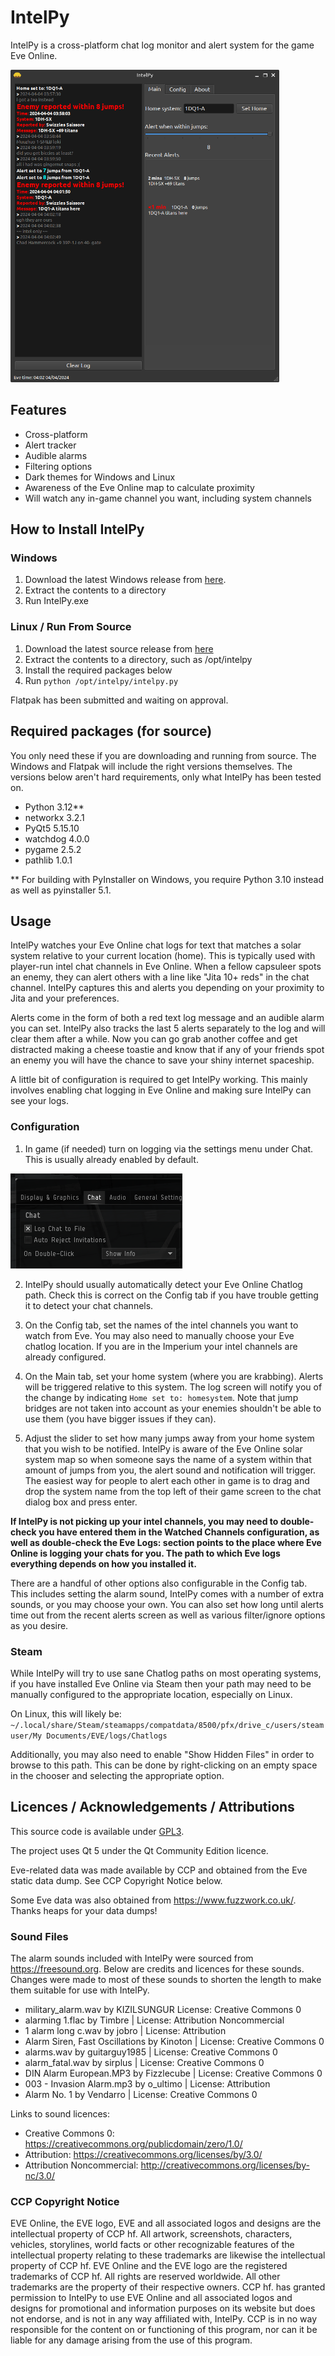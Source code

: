 # IntelPy

IntelPy is a cross-platform chat log monitor and alert system for the game Eve Online.

<img alt="Screenshot of the IntelPy application" height="500" src="https://raw.githubusercontent.com/Riftr/intelpy/master/intelpy/externals/Intelpy-2-Main.png" title="IntelPy Application"/>



## Features

* Cross-platform
* Alert tracker
* Audible alarms
* Filtering options
* Dark themes for Windows and Linux
* Awareness of the Eve Online map to calculate proximity 
* Will watch any in-game channel you want, including system channels

## How to Install IntelPy

### Windows

1. Download the latest Windows release from [here](https://github.com/Riifta/intelpy/releases/latest).
2. Extract the contents to a directory 
3. Run IntelPy.exe
 
### Linux / Run From Source

1. Download the latest source release from [here](https://github.com/Riifta/intelpy/releases/latest)
2. Extract the contents to a directory, such as /opt/intelpy
3. Install the required packages below
4. Run `python /opt/intelpy/intelpy.py`

Flatpak has been submitted and waiting on approval. 

## Required packages (for source)
 
You only need these if you are downloading and running from source. The Windows and Flatpak will
include the right versions themselves. The versions below aren't hard requirements, only what IntelPy has been tested on.

* Python 3.12**
* networkx 3.2.1
* PyQt5 5.15.10
* watchdog 4.0.0
* pygame 2.5.2
* pathlib 1.0.1

** For building with PyInstaller on Windows, you require Python 3.10 instead as well as pyinstaller 5.1.

## Usage

IntelPy watches your Eve Online chat logs for text that matches a solar system relative to your current location (home). 
This is typically used with player-run intel chat channels in Eve Online. When a fellow capsuleer spots an enemy, they can
alert others with a line like "Jita 10+ reds" in the chat channel. IntelPy captures this and alerts you depending on 
your proximity to Jita and your preferences.  

Alerts come in the form of both a red text log message and an audible alarm you can set. IntelPy also tracks the last 5
alerts separately to the log and will clear them after a while. Now you can go grab another coffee and get distracted 
making a cheese toastie and know that if any of your friends spot an enemy you will have the chance to save 
your shiny internet spaceship.

A little bit of configuration is required to get IntelPy working. This mainly involves enabling chat logging in Eve Online
and making sure IntelPy can see your logs. 

### Configuration

1. In game (if needed) turn on logging via the settings menu under Chat. This is usually already enabled by default.

![Chat Setings](https://github.com/Riftr/intelpy/blob/master/intelpy/externals/intelpy-evelogenable.png)

2. IntelPy should usually automatically detect your Eve Online Chatlog path. Check this is correct on the Config tab if you 
have trouble getting it to detect your chat channels.

3. On the Config tab, set the names of the intel channels you want to watch from Eve. You may also need to manually choose
your Eve chatlog location. If you are in the Imperium your intel channels are already configured. 

4. On the Main tab, set your home system (where you are krabbing). Alerts will be triggered relative to this system. The log
screen will notify you of the change by indicating `Home set to: homesystem`. Note that jump bridges are not taken into account as
your enemies shouldn't be able to use them (you have bigger issues if they can).

5. Adjust the slider to set how many jumps away from your home system that you wish to be notified. IntelPy is aware
of the Eve Online solar system map so when someone says the name of a system within that amount of jumps from you, 
the alert sound and notification will trigger. The easiest way for people to alert each other in game is to drag and drop the 
system name from the top left of their game screen to the chat dialog box and press enter. 

**If IntelPy is not picking up your intel channels, you may need to double-check you have entered them in the Watched 
Channels configuration, as well as double-check the Eve Logs: section points to the place where Eve Online is logging
your chats for you. The path to which Eve logs everything depends on how you installed it.**

There are a handful of other options also configurable in the Config tab. This includes setting the alarm sound, IntelPy
comes with a number of extra sounds, or you may choose your own. You can also set how long until alerts time out from the
recent alerts screen as well as various filter/ignore options as you desire.

### Steam

While IntelPy will try to use sane Chatlog paths on most operating systems, if you have installed Eve Online via Steam 
then your path may need to be manually configured to the appropriate location, especially on Linux.  

On Linux, this will likely be:
`~/.local/share/Steam/steamapps/compatdata/8500/pfx/drive_c/users/steamuser/My Documents/EVE/logs/Chatlogs`

Additionally, you may also need to enable "Show Hidden Files" in order to browse to this path. This can be done by 
right-clicking on an empty space in the chooser and selecting the appropriate option. 

## Licences / Acknowledgements / Attributions

This source code is available under [GPL3](https://www.gnu.org/licenses/gpl-3.0.en.html). 

The project uses Qt 5 under the Qt Community Edition licence.

Eve-related data was made available by CCP and obtained from the Eve static data dump. See CCP Copyright Notice below.

Some Eve data was also obtained from https://www.fuzzwork.co.uk/. Thanks heaps for your data dumps!

### Sound Files

The alarm sounds included with IntelPy were sourced from https://freesound.org. Below are credits and licences for these 
sounds. Changes were made to most of these sounds to shorten the length to make them suitable for use with IntelPy. 

* military_alarm.wav by KIZILSUNGUR  License: Creative Commons 0
* alarming 1.flac by Timbre | License: Attribution Noncommercial
* 1 alarm long c.wav by jobro | License: Attribution
* Alarm Siren, Fast Oscillations by Kinoton | License: Creative Commons 0
* alarms.wav by guitarguy1985 | License: Creative Commons 0
* alarm_fatal.wav by sirplus | License: Creative Commons 0
* DIN Alarm European.MP3 by Fizzlecube | License: Creative Commons 0
* 003 - Invasion Alarm.mp3 by o_ultimo | License: Attribution
* Alarm No. 1 by Vendarro | License: Creative Commons 0

Links to sound licences:
* Creative Commons 0: https://creativecommons.org/publicdomain/zero/1.0/
* Attribution: https://creativecommons.org/licenses/by/3.0/
* Attribution Noncommercial: http://creativecommons.org/licenses/by-nc/3.0/


### CCP Copyright Notice

EVE Online, the EVE logo, EVE and all associated logos and designs are the intellectual property of CCP hf. All artwork, screenshots, characters, vehicles, storylines, world facts or other recognizable features of the intellectual property relating to these trademarks are likewise the intellectual property of CCP hf. EVE Online and the EVE logo are the registered trademarks of CCP hf. All rights are reserved worldwide. All other trademarks are the property of their respective owners. CCP hf. has granted permission to IntelPy to use EVE Online and all associated logos and designs for promotional and information purposes on its website but does not endorse, and is not in any way affiliated with, IntelPy. CCP is in no way responsible for the content on or functioning of this program, nor can it be liable for any damage arising from the use of this program.
